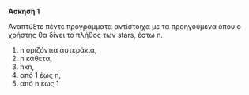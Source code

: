 **Άσκηση 1**

Αναπτύξτε πέντε προγράμματα αντίστοιχα με τα προηγούμενα όπου ο χρήστης θα δίνει το πλήθος
των stars, έστω n.
1.  n οριζόντια αστεράκια,
2.  n κάθετα,
3.  nxn,
4.  από 1 έως n,
5. από n έως 1
